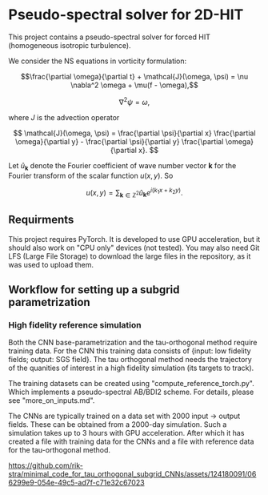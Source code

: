 # Pseudo-spectral solver for 2D-HIT

This project contains a pseudo-spectral solver for forced HIT (homogeneous isotropic turbulence).

We consider the NS equations in vorticity formulation:

$$\frac{\partial \omega}{\partial t} + \mathcal{J}(\omega, \psi) = \nu \nabla^2 \omega + \mu(f - \omega),$$

$$\nabla^2 \psi= \omega,$$

where $J$ is the advection operator

$$
    \mathcal{J}(\omega, \psi) = \frac{\partial \psi}{\partial x} \frac{\partial \omega}{\partial y} - \frac{\partial \psi}{\partial y} \frac{\partial \omega}{\partial x}.
$$

Let $\hat{u}_{\boldsymbol{k}}$ denote the Fourier coefficient of wave number vector $\boldsymbol{k}$ for the Fourier transform of the scalar function $u(x,y)$. So 

$$u(x,y) = \sum_{\boldsymbol{k} \in \mathbb{Z}^2} \hat{u}_{\boldsymbol{k}} e^{i(k_1 x + k_2 y)} .$$

## Requirments

This project requires PyTorch. It is developed to use GPU acceleration, but it should also work on "CPU only" devices (not tested). You may also need Git LFS (Large File Storage) to download the large files in the repository, as it was used to upload them.

## Workflow for setting up a subgrid parametrization

### High fidelity reference simulation

Both the CNN base-parametrization and the tau-orthogonal method require training data. For the CNN this training data consists of {input: low fidelity fields;  output: SGS field}. The tau orthogonal method needs the trajectory of the quanities of interest in a high fidelity simulation (its targets to track).

The training datasets can be created using "compute_reference_torch.py". 
Which implements a pseudo-spectral AB/BDI2 scheme. 
For details, please see "more_on_inputs.md". 

The CNNs are typically trained on a data set with 2000 input -> output fields. These can be obtained from a 2000-day simulation. Such a simulation takes up to 3 hours with GPU acceleration. After which it has created a file with training data for the CNNs and a file with reference data for the tau-orthogonal method.


https://github.com/rik-stra/minimal_code_for_tau_orthogonal_subgrid_CNNs/assets/124180091/066299e9-054e-49c5-ad7f-c71e32c67023



